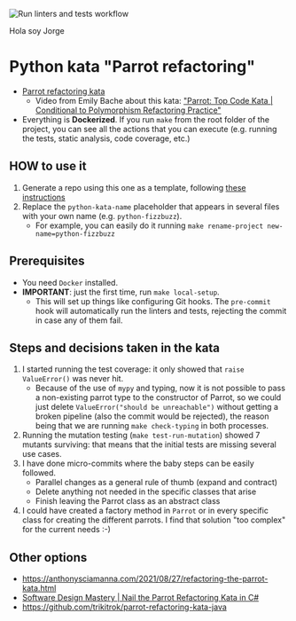 ![Run linters and tests workflow](https://github.com/islomar/kata-parrot-refactoring/actions/workflows/run-linters-and-tests.yml/badge.svg)

Hola soy Jorge

# Python kata "Parrot refactoring"

- [Parrot refactoring kata](https://github.com/emilybache/Parrot-Refactoring-Kata)
  - Video from Emily Bache about this kata: ["Parrot: Top Code Kata | Conditional to Polymorphism Refactoring Practice"](https://www.youtube.com/watch?v=UxNEHKg_2eA)
- Everything is **Dockerized**. If you run `make` from the root folder of the project, you can see all the actions that you can execute (e.g. running the tests, static analysis, code coverage, etc.)


## HOW to use it
1. Generate a repo using this one as a template, following [these instructions](https://docs.github.com/en/repositories/creating-and-managing-repositories/creating-a-repository-from-a-template#creating-a-repository-from-a-template)
2. Replace the `python-kata-name` placeholder that appears in several files with your own name (e.g. `python-fizzbuzz`). 
   - For example, you can easily do it running `make rename-project new-name=python-fizzbuzz`


## Prerequisites
- You need `Docker` installed.
- **IMPORTANT**: just the first time, run `make local-setup`.
    - This will set up things like configuring Git hooks. The `pre-commit` hook will automatically run the linters and tests, rejecting the commit in case any of them fail.


## Steps and decisions taken in the kata
1. I started running the test coverage: it only showed that `raise ValueError()` was never hit.
   - Because of the use of `mypy` and typing, now it is not possible to pass a non-existing parrot type to the constructor of Parrot, so we could just delete `ValueError("should be unreachable")` without getting a broken pipeline (also the commit would be rejected), the reason being that we are running `make check-typing` in both processes.
2. Running the mutation testing (`make test-run-mutation`) showed 7 mutants surviving: that means that the initial tests are missing several use cases.
3. I have done micro-commits where the baby steps can be easily followed.
   - Parallel changes as a general rule of thumb (expand and contract)
   - Delete anything not needed in the specific classes that arise
   - Finish leaving the Parrot class as an abstract class
4. I could have created a factory method in `Parrot` or in every specific class for creating the different parrots. I find that solution "too complex" for the current needs :-)

## Other options
- https://anthonysciamanna.com/2021/08/27/refactoring-the-parrot-kata.html
- [Software Design Mastery | Nail the Parrot Refactoring Kata in C#](https://www.youtube.com/watch?v=IvFX8Ivit1k)
- https://github.com/trikitrok/parrot-refactoring-kata-java